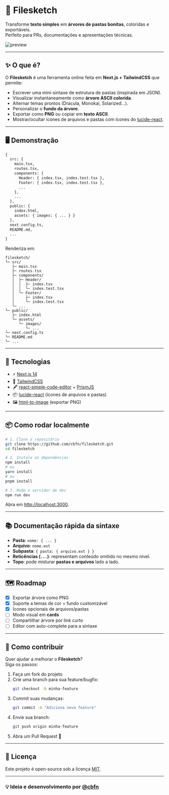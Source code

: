 # 📂 Filesketch

Transforme **texto simples** em **árvores de pastas bonitas**, coloridas e exportáveis.  
Perfeito para PRs, documentações e apresentações técnicas.  

![preview](./public/preview.png) <!-- você pode atualizar com um screenshot gerado -->

---

## ✨ O que é?

O **Filesketch** é uma ferramenta online feita em **Next.js + TailwindCSS** que permite:

- Escrever uma mini-sintaxe de estrutura de pastas (inspirada em JSON).
- Visualizar instantaneamente como **árvore ASCII colorida**.
- Alternar temas prontos (Dracula, Monokai, Solarized…).
- Personalizar o **fundo da árvore**.
- Exportar como **PNG** ou copiar em **texto ASCII**.
- Mostrar/ocultar ícones de arquivos e pastas com ícones do [lucide-react](https://lucide.dev/).

---

## 🖥️ Demonstração

```txt
{
  src: {
    main.tsx,
    routes.tsx,
    components: {
      Header: { index.tsx, index.test.tsx },
      Footer: { index.tsx, index.test.tsx },
      ...
    },
    ...
  },
  public: {
    index.html,
    assets: { images: { ... } }
  },
  next.config.ts,
  README.md,
  ...
}
```

Renderiza em:

```
filesketch/
└─ src/
   ├─ main.tsx
   ├─ routes.tsx
   ├─ components/
   │  ├─ Header/
   │  │  ├─ index.tsx
   │  │  └─ index.test.tsx
   │  └─ Footer/
   │     ├─ index.tsx
   │     └─ index.test.tsx
   └─ ...
└─ public/
   ├─ index.html
   └─ assets/
      └─ images/
         └─ ...
└─ next.config.ts
└─ README.md
└─ ...
```

---

## 🚀 Tecnologias

- ⚡ [Next.js 14](https://nextjs.org/)  
- 🎨 [TailwindCSS](https://tailwindcss.com/)  
- 🖋️ [react-simple-code-editor](https://github.com/satya164/react-simple-code-editor) + [PrismJS](https://prismjs.com/)  
- 📦 [lucide-react](https://lucide.dev/) (ícones de arquivos e pastas)  
- 🖼️ [html-to-image](https://github.com/bubkoo/html-to-image) (exportar PNG)  

---

## 📦 Como rodar localmente

```bash
# 1. Clone o repositório
git clone https://github.com/cbfn/filesketch.git
cd filesketch

# 2. Instale as dependências
npm install
# ou
yarn install
# ou
pnpm install

# 3. Rode o servidor de dev
npm run dev
```

Abra em [http://localhost:3000](http://localhost:3000).

---

## 📚 Documentação rápida da sintaxe

- **Pasta**: `nome: { ... }`  
- **Arquivo**: `nome.ext`  
- **Subpasta**: `{ pasta: { arquivo.ext } }`  
- **Reticências (`...`)**: representam conteúdo omitido no mesmo nível.  
- **Topo**: pode misturar **pastas e arquivos** lado a lado.  

---

## 🗺️ Roadmap

- [x] Exportar árvore como PNG  
- [x] Suporte a temas de cor + fundo customizável  
- [x] Ícones opcionais de arquivos/pastas  
- [ ] Modo visual em **cards**  
- [ ] Compartilhar árvore por link curto  
- [ ] Editor com auto-complete para a sintaxe  

---

## 🤝 Como contribuir

Quer ajudar a melhorar o **Filesketch**?  
Siga os passos:

1. Faça um fork do projeto
2. Crie uma branch para sua feature/bugfix:  
   ```bash
   git checkout -b minha-feature
   ```
3. Commit suas mudanças:  
   ```bash
   git commit -m "Adiciona nova feature"
   ```
4. Envie sua branch:  
   ```bash
   git push origin minha-feature
   ```
5. Abra um Pull Request 🎉

---

## 📜 Licença

Este projeto é open-source sob a licença [MIT](LICENSE).

---

### 💡 Ideia e desenvolvimento por [@cbfn](https://github.com/cbfn)
